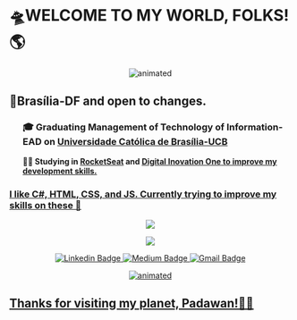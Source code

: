 <h1><b>🛸WELCOME TO MY WORLD, FOLKS!🌎</b></h1>

<p align="center">
  <img src="https://media.giphy.com/media/jARan3OBfJENnQokBZ/giphy.gif" alt="animated" />
</p>
<p><h2><b>📌Brasília-DF and open to changes.</b></h2></p>
  <p><ul><h3><b>🎓 Graduating <b>Management of Technology of Information-EAD</b> on <a href="https://ucb.catolica.edu.br/">Universidade Católica de Brasília-UCB</b></a></ul></p>
  <p><ul><b>👨‍💻 Studying in <a href="https://app.rocketseat.com.br/">RocketSeat</a></u> and <u><a href="https://web.digitalinnovation.one/">Digital Inovation One</a> to improve my development skills.</b></h3></ul>
  </p>
<h3><b>I like C#, HTML, CSS, and JS. Currently trying to improve my skills on these 🙌</b></h3>

<p align="center">
  <img align="center" src="https://github-readme-stats.vercel.app/api?username=Guedesou&show_icons=true&theme=highcontrast"> 
</p>

<p align="center">
  <img align="center" src="https://github-readme-stats.vercel.app/api/top-langs/?username=Guedesou&layout=compact&theme=highcontrast"> 
</p>

<p align="center">
<a href="https://www.linkedin.com/in/guedesou/" target="blank"><img alt="Linkedin Badge" src="https://img.shields.io/badge/-Thiago%20Guedes-black?style=flat-square&logo=Linkedin&logoColor=white&link=https://www.linkedin.com/in/guedesou/"/></a>
 <a href="https://medium.com/@sradtsor" target="blank"><img alt="Medium Badge" src="https://img.shields.io/badge/-Thiago%20Guedes-black?style=flat-square&logo=Medium&logoColor=white&link=https://medium.com/@sradtsor"/></a>
<a href="mailto:sradtsor@gmail.com" target="blank"><img alt="Gmail Badge" src="https://img.shields.io/badge/-sradtsor@gmail.com-black?style=flat-square&logo=Gmail&logoColor=orange&link=mailto:sradtsor@gmail.com"/></a>
</p>

<p align="center">
<img src="https://media0.giphy.com/media/VTtANKl0beDFQRLDTh/giphy.gif?cid=ecf05e47xjqleacp3bla5o77tk5yfaywkxzqfiw0jvth4hmo&rid=giphy.gif" alt="animated" /> 
  </p>
  
<b><h2>Thanks for visiting my planet, Padawan!👨‍🚀 </h2></b>
